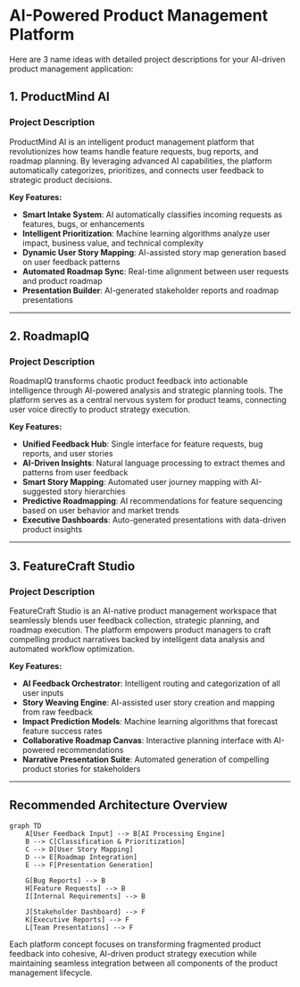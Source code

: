 # AI-Powered Product Management Platform

Here are 3 name ideas with detailed project descriptions for your AI-driven product management application:

## 1. **ProductMind AI**

### Project Description

ProductMind AI is an intelligent product management platform that revolutionizes how teams handle feature requests, bug reports, and roadmap planning. By leveraging advanced AI capabilities, the platform automatically categorizes, prioritizes, and connects user feedback to strategic product decisions.

**Key Features:**

- **Smart Intake System**: AI automatically classifies incoming requests as features, bugs, or enhancements
- **Intelligent Prioritization**: Machine learning algorithms analyze user impact, business value, and technical complexity
- **Dynamic User Story Mapping**: AI-assisted story map generation based on user feedback patterns
- **Automated Roadmap Sync**: Real-time alignment between user requests and product roadmap
- **Presentation Builder**: AI-generated stakeholder reports and roadmap presentations

---

## 2. **RoadmapIQ**

### Project Description

RoadmapIQ transforms chaotic product feedback into actionable intelligence through AI-powered analysis and strategic planning tools. The platform serves as a central nervous system for product teams, connecting user voice directly to product strategy execution.

**Key Features:**

- **Unified Feedback Hub**: Single interface for feature requests, bug reports, and user stories
- **AI-Driven Insights**: Natural language processing to extract themes and patterns from user feedback
- **Smart Story Mapping**: Automated user journey mapping with AI-suggested story hierarchies
- **Predictive Roadmapping**: AI recommendations for feature sequencing based on user behavior and market trends
- **Executive Dashboards**: Auto-generated presentations with data-driven product insights

---

## 3. **FeatureCraft Studio**

### Project Description

FeatureCraft Studio is an AI-native product management workspace that seamlessly blends user feedback collection, strategic planning, and roadmap execution. The platform empowers product managers to craft compelling product narratives backed by intelligent data analysis and automated workflow optimization.

**Key Features:**

- **AI Feedback Orchestrator**: Intelligent routing and categorization of all user inputs
- **Story Weaving Engine**: AI-assisted user story creation and mapping from raw feedback
- **Impact Prediction Models**: Machine learning algorithms that forecast feature success rates
- **Collaborative Roadmap Canvas**: Interactive planning interface with AI-powered recommendations
- **Narrative Presentation Suite**: Automated generation of compelling product stories for stakeholders

---

## Recommended Architecture Overview

```mermaid
graph TD
    A[User Feedback Input] --> B[AI Processing Engine]
    B --> C[Classification & Prioritization]
    C --> D[User Story Mapping]
    D --> E[Roadmap Integration]
    E --> F[Presentation Generation]

    G[Bug Reports] --> B
    H[Feature Requests] --> B
    I[Internal Requirements] --> B

    J[Stakeholder Dashboard] --> F
    K[Executive Reports] --> F
    L[Team Presentations] --> F
```

Each platform concept focuses on transforming fragmented product feedback into cohesive, AI-driven product strategy execution while maintaining seamless integration between all components of the product management lifecycle.
